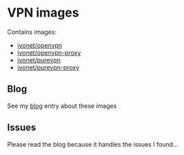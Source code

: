 # VPN images

Contains images: 

* [ivonet/openvpn](openvpn/README.md)
* [ivonet/openvpn-proxy](openvpn-proxy/README.md)
* [ivonet/purevpn](purevpn/README.md)
* [ivonet/purevpn-proxy](purevpn-proxy/README.md)


## Blog

See my [blog](http://ivo2u.nl/5H) entry about these images

## Issues

Please read the blog because it handles the issues I found...
